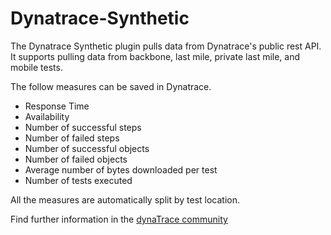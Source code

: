 # Dynatrace-Synthetic

The Dynatrace Synthetic plugin pulls data from Dynatrace's public rest API.  It supports pulling data from backbone, last mile, private last mile, and mobile tests.

The follow measures can be saved in Dynatrace.

 * Response Time
 * Availability
 * Number of successful steps
 * Number of failed steps
 * Number of successful objects
 * Number of failed objects
 * Average number of bytes downloaded per test
 * Number of tests executed

All the measures are automatically split by test location.

Find further information in the [dynaTrace community](https://community.dynatrace.com)
